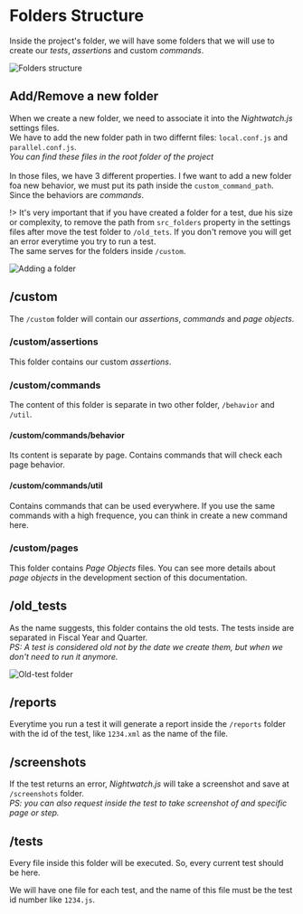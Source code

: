 # Folders Structure
Inside the project's folder, we will have some folders that we will use to create our *tests*, *assertions* and custom *commands*.

![Folders structure](images/folders-structure.png "Folders structure")

## Add/Remove a new folder
When we create a new folder, we need to associate it into the *Nightwatch.js* settings files.<br>
We have to add the new folder path in two differnt files: `local.conf.js` and `parallel.conf.js`.<br>
*You can find these files in the root folder of the project*<br>
<br>
In those files, we have 3 different properties. I fwe want to add a new folder foa new behavior,
we must put its path inside the `custom_command_path`. Since the behaviors are *commands*.

!> It's very important that if you have created a folder for a test, due his size or complexity, to remove the
path from `src_folders` property in the settings files after move the test folder to `/old_tets`. If you
don't remove you will get an error everytime you try to run a test.<br>
The same serves for the folders inside `/custom`.

![Adding a folder](images/adding-folder.png "Adding folder")

## /custom
The `/custom` folder will contain our *assertions*, *commands* and *page objects*.

### /custom/assertions
This folder contains our custom *assertions*.

### /custom/commands
The content of this folder is separate in two other folder, `/behavior` and `/util`.

#### /custom/commands/behavior
Its content is separate by page. Contains commands that will check each page behavior.

#### /custom/commands/util
Contains commands that can be used everywhere. If you use the same commands with a high frequence, you can think in create a new command here.

### /custom/pages
This folder contains *Page Objects* files. You can see more details about *page objects* in the development section of this documentation.

## /old_tests
As the name suggests, this folder contains the old tests. The tests inside are separated in Fiscal Year and Quarter.<br>
*PS: A test is considered old not by the date we create them, but when we don't need to run it anymore.*

![Old-test folder](images/old_tests-folder.png "Old-test folder")

## /reports
Everytime you run a test it will generate a report inside the `/reports` folder with the id of the test, like `1234.xml` as the name of the file.

## /screenshots
If the test returns an error, *Nightwatch.js* will take a screenshot and save at `/screenshots` folder.<br>
*PS: you can also request inside the test to take screenshot of and specific page or step.*

## /tests
Every file inside this folder will be executed. So, every current test should be here.

We will have one file for each test, and the name of this file must be the test id number like `1234.js`.